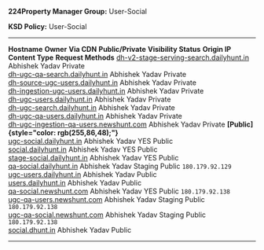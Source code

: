 **224Property Manager Group:** User-Social

**KSD Policy:** User-Social

  ------------------------------------------------------------------------------------------- ---------------- ------------- -------------------- ---------------------------------------------- ------------------ ------------------ ---------------------
  **Hostname**                                                                                **Owner**        **Via CDN**   **Public/Private**   **Visibility Status**                          **Origin IP**      **Content Type**   **Request Methods**
  [dh-v2-stage-serving-search.dailyhunt.in](http://dh-v2-stage-serving-search.dailyhunt.in)   Abhishek Yadav                 Private                                                                                                   
  [dh-ugc-qa-search.dailyhunt.in](http://dh-ugc-qa-search.dailyhunt.in)                       Abhishek Yadav                 Private                                                                                                   
  [dh-source-ugc-users.dailyhunt.in](http://dh-source-ugc-users.dailyhunt.in)                 Abhishek Yadav                 Private                                                                                                   
  [dh-ingestion-ugc-users.dailyhunt.in](http://dh-ingestion-ugc-users.dailyhunt.in)           Abhishek Yadav                 Private                                                                                                   
  [dh-ugc-users.dailyhunt.in](http://dh-ugc-users.dailyhunt.in)                               Abhishek Yadav                 Private                                                                                                   
  [dh-ugc-search.dailyhunt.in](http://dh-ugc-search.dailyhunt.in)                             Abhishek Yadav                 Private                                                                                                   
  [dh-ugc-qa-users.dailyhunt.in](http://dh-ugc-qa-users.dailyhunt.in)                         Abhishek Yadav                 Private                                                                                                   
  [dh-ugc-ingestion-qa-users.newshunt.com](http://dh-ugc-ingestion-qa-users.newshunt.com)     Abhishek Yadav                 Private              **[Public]{style="color: rgb(255,86,48);"}**                                         
  [ugc-social.dailyhunt.in](http://ugc-social.dailyhunt.in)                                   Abhishek Yadav   YES           Public                                                                                                    
  [social.dailyhunt.in](http://social.dailyhunt.in)                                           Abhishek Yadav   YES           Public                                                                                                    
  [stage-social.dailyhunt.in](http://stage-social.dailyhunt.in)                               Abhishek Yadav   YES           Public                                                                                                    
  [qa-social.dailyhunt.in](http://qa-social.dailyhunt.in)                                     Abhishek Yadav   Staging       Public                                                              `180.179.92.129`                      
  [ugc-users.dailyhunt.in](http://ugc-users.dailyhunt.in)                                     Abhishek Yadav                 Public                                                                                                    
  [users.dailyhunt.in](http://users.dailyhunt.in)                                             Abhishek Yadav                 Public                                                                                                    
  [qa-social.newshunt.com](http://qa-social.newshunt.com)                                     Abhishek Yadav   YES           Public                                                              `180.179.92.138`                      
  [ugc-qa-users.newshunt.com](http://ugc-qa-users.newshunt.com)                               Abhishek Yadav   Staging       Public                                                              `180.179.92.138`                      
  [ugc-qa-social.newshunt.com](http://ugc-qa-social.newshunt.com)                             Abhishek Yadav   Staging       Public                                                              `180.179.92.138`                      
  [social.dhunt.in](http://social.dhunt.in)                                                   Abhishek Yadav                 Public                                                                                                    
  ------------------------------------------------------------------------------------------- ---------------- ------------- -------------------- ---------------------------------------------- ------------------ ------------------ ---------------------
